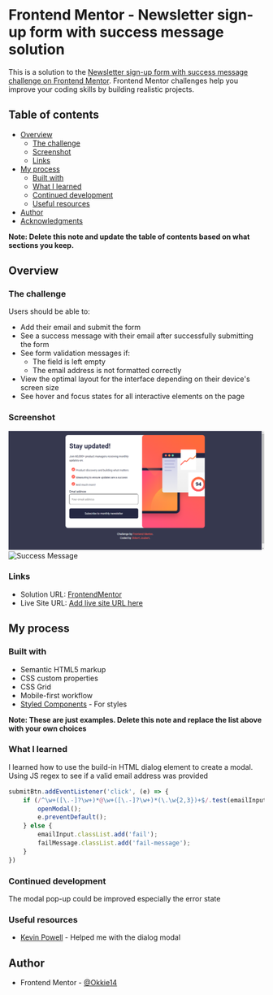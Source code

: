 # Frontend Mentor - Newsletter sign-up form with success message solution

This is a solution to the [Newsletter sign-up form with success message challenge on Frontend Mentor](https://www.frontendmentor.io/challenges/newsletter-signup-form-with-success-message-3FC1AZbNrv). Frontend Mentor challenges help you improve your coding skills by building realistic projects. 

## Table of contents

- [Overview](#overview)
  - [The challenge](#the-challenge)
  - [Screenshot](#screenshot)
  - [Links](#links)
- [My process](#my-process)
  - [Built with](#built-with)
  - [What I learned](#what-i-learned)
  - [Continued development](#continued-development)
  - [Useful resources](#useful-resources)
- [Author](#author)
- [Acknowledgments](#acknowledgments)

**Note: Delete this note and update the table of contents based on what sections you keep.**

## Overview

### The challenge

Users should be able to:

- Add their email and submit the form
- See a success message with their email after successfully submitting the form
- See form validation messages if:
  - The field is left empty
  - The email address is not formatted correctly
- View the optimal layout for the interface depending on their device's screen size
- See hover and focus states for all interactive elements on the page

### Screenshot



![Home Screen](screenshots/Screenshot%202023-06-04%20220811.png)
![Success Message](screenshots/Screenshot%202023-06-04%220927.png)

### Links

- Solution URL: [FrontendMentor](https://your-solution-url.com)
- Live Site URL: [Add live site URL here](https://your-live-site-url.com)

## My process

### Built with

- Semantic HTML5 markup
- CSS custom properties
- CSS Grid
- Mobile-first workflow
- [Styled Components](https://styled-components.com/) - For styles

**Note: These are just examples. Delete this note and replace the list above with your own choices**

### What I learned

I learned how to use the build-in HTML dialog element to create a modal. Using JS regex to see if a valid email address was provided

```js
submitBtn.addEventListener('click', (e) => {
    if (/^\w+([\.-]?\w+)*@\w+([\.-]?\w+)*(\.\w{2,3})+$/.test(emailInput.value)) {
        openModal();
        e.preventDefault();
    } else {
        emailInput.classList.add('fail');
        failMessage.classList.add('fail-message');
    }
})
```

### Continued development

The modal pop-up could be improved especially the error state

### Useful resources

- [Kevin Powell](https://www.youtube.com/watch?v=TAB_v6yBXIE&t=363s) - Helped me with the dialog modal

## Author

- Frontend Mentor - [@Okkie14](https://www.frontendmentor.io/profile/Okkie14)
